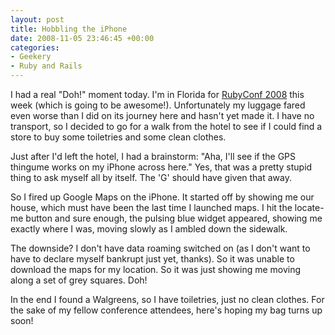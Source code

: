 ```yaml
---
layout: post
title: Hobbling the iPhone
date: 2008-11-05 23:46:45 +00:00
categories:
- Geekery
- Ruby and Rails
---
```

I had a real "Doh!" moment today.  I'm in Florida for [RubyConf 2008](http://rubyconf.org/) this week (which is going to be awesome!).  Unfortunately my luggage fared even worse than I did on its journey here and hasn't yet made it.  I have no transport, so I decided to go for a walk from the hotel to see if I could find a store to buy some toiletries and some clean clothes.

Just after I'd left the hotel, I had a brainstorm: "Aha, I'll see if the GPS thingume works on my iPhone across here."  Yes, that was a pretty stupid thing to ask myself all by itself.  The 'G' should have given that away.

So I fired up Google Maps on the iPhone.  It started off by showing me our house, which must have been the last time I launched maps.  I hit the locate-me button and sure enough, the pulsing blue widget appeared, showing me exactly where I was, moving slowly as I ambled down the sidewalk.

The downside?  I don't have data roaming switched on (as I don't want to have to declare myself bankrupt just yet, thanks).  So it was unable to download the maps for my location.  So it was just showing me moving along a set of grey squares.  Doh!

In the end I found a Walgreens, so I have toiletries, just no clean clothes.  For the sake of my fellow conference attendees, here's hoping my bag turns up soon!

